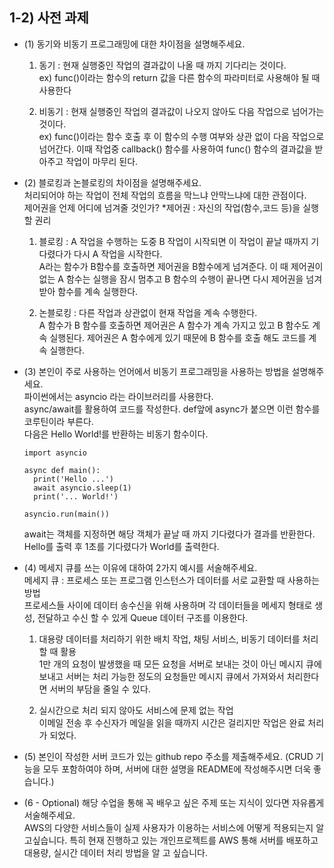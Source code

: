 ## 1-2) 사전 과제

- (1) 동기와 비동기 프로그래밍에 대한 차이점을 설명해주세요.
     1. 동기 : 현재 실행중인 작업의 결과값이 나올 때 까지 기다리는 것이다.  
     ex) func()이라는 함수의 return 값을 다른 함수의 파라미터로 사용해야 될 때 사용한다
     
     3. 비동기 :  현재 실행중인 작업의 결과값이 나오지 않아도 다음 작업으로 넘어가는 것이다.  
     ex) func()이라는 함수 호출 후 이 함수의 수행 여부와 상관 없이 다음 작업으로 넘어간다.
     이때 작업중 callback() 함수를 사용하여 func() 함수의 결과값을 받아주고 작업이 마무리 된다.  
      
- (2) 블로킹과 논블로킹의 차이점을 설명해주세요.  
    처리되어야 하는 작업이 전체 작업의 흐름을 막느냐 안막느냐에 대한 관점이다.  
    제어권을 언제 어디에 넘겨줄 것인가?   *제어권 : 자신의 작업(함수,코드 등)을 실행할 권리 
    
    1. 블로킹 : A 작업을 수행하는 도중 B 작업이 시작되면 이 작업이 끝날 때까지 기다렸다가 다시 A 작업을 시작한다.  
    A라는 함수가 B함수를 호출하면 제어권을 B함수에게 넘겨준다. 이 때 제어권이 없는 A 함수는 실행을 잠시 멈추고 B 함수의 수행이 끝나면 다시 제어권을 넘겨받아 함수를 계속 실행한다. 

    2. 논블로킹 : 다른 작업과 상관없이 현재 작업을 계속 수행한다.  
    A 함수가 B 함수를 호출하면 제어권은 A 함수가 계속 가지고 있고 B 함수도 계속 실행된다. 제어권은 A 함수에게 있기 때문에 B 함수를 호출 해도 코드를 계속 실행한다.  
    
- (3) 본인이 주로 사용하는 언어에서 비동기 프로그래밍을 사용하는 방법을 설명해주세요.  
     파이썬에서는 asyncio 라는 라이브러리를 사용한다.  
     async/await를 활용하여 코드를 작성한다. def앞에 async가 붙으면 이런 함수를 코루틴이라 부른다.  
     다음은 Hello World!를 반환하는 비동기 함수이다.  
     
    ```
    import asyncio

    async def main():
      print('Hello ...')
      await asyncio.sleep(1)
      print('... World!')

    asyncio.run(main())
    ```  
    await는 객체를 지정하면 해당 객체가 끝날 때 까지 기다렸다가 결과를 반환한다.  
    Hello를 출력 후 1초를 기다렸다가 World를 출력한다.
    
- (4) 메세지 큐를 쓰는 이유에 대하여 2가지 예시를 서술해주세요.  
     메세지 큐 : 프로세스 또는 프로그램 인스턴스가 데이터를 서로 교환할 때 사용하는 방법  
              프로세스들 사이에 데이터 송수신을 위해 사용하며 각 데이터들을 메세지 형태로 생성, 전달하고 수신 할 수 있게 Queue 데이터 구조를 이용한다.  
     
     1. 대용량 데이터를 처리하기 위한 배치 작업, 채팅 서비스, 비동기 데이터를 처리 할 때 활용  
     1만 개의 요청이 발생했을 때 모든 요청을 서버로 보내는 것이 아닌 메시지 큐에 보내고 서버는 처리 가능한 정도의 요청들만 메시지 큐에서 가져와서 처리한다면 서버의 부담을 줄일 수 있다.  
     
     2. 실시간으로 처리 되지 않아도 서비스에 문제 없는 작업  
     이메일 전송 후 수신자가 메일을 읽을 때까지 시간은 걸리지만 작업은 완료 처리가 되었다.  
  
- (5) 본인이 작성한 서버 코드가 있는 github repo 주소를 제출해주세요. (CRUD 기능을 모두 포함하여야 하며, 서버에 대한 설명을 README에 작성해주시면 더욱 좋습니다.)  

- (6 - Optional) 해당 수업을 통해 꼭 배우고 싶은 주제 또는 지식이 있다면 자유롭게 서술해주세요.  
  AWS의 다양한 서비스들이 실제 사용자가 이용하는 서비스에 어떻게 적용되는지 알고싶습니다. 특히 현재 진행하고 있는 개인프로젝트를 AWS 통해 서버를 배포하고  
  대용량, 실시간 데이터 처리 방법을 알 고 싶습니다.
